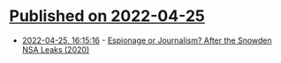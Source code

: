 # [Published on 2022-04-25](index.md)

* [2022-04-25, 16:15:16](https://news.ycombinator.com/item?id=31156940) - [Espionage or Journalism? After the Snowden NSA Leaks (2020)](https://www.theatlantic.com/magazine/archive/2020/06/edward-snowden-operation-firstfruits/610573/)
